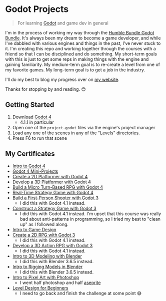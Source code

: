 # Godot Projects

> For learning [Godot](https://godotengine.org/) and game dev in general

I'm in the process of working my way through the [Humble Bundle Godot Bundle](https://www.humblebundle.com/software/everything-you-need-to-know-about-godot-4-encore-software). It's always been my dream to become a game developer, and while I've dabbled with various engines and things in the past, I've never stuck to it. I'm creating this repo and working together through the courses with a friend so that I can be disciplined and do something. My short-term goals with this is just to get some reps in making things with the engine and gaining familiarity. My medium-term goal is to re-create a level from one of my favorite games. My long-term goal is to get a job in the industry.

I'll do my best to blog my progress over on [my website](https://cjcoffey.com).

Thanks for stopping by and reading. 😊

## Getting Started

1. Download [Godot 4](https://godotengine.org/)
    - 4.1.1 in particular
2. Open one of the `project.godot` files via the engine's project manager
3. Load any one of the scenes in any of the "Levels" directories.
4. Press F6 to run that scene

## My Certificates

- [Intro to Godot 4](https://academy.zenva.com/certificate/7786109a9c15)
- [Godot 4 Mini-Projects](https://academy.zenva.com/certificate/3f9fb9dad2a1)
- [Create a 2D Platformer with Godot 4](https://academy.zenva.com/certificate/a1c3dde47281)
- [Develop a 3D Platformer with Godot 4](https://academy.zenva.com/certificate/a6bf1e5c1423)
- [Build a Micro Turn-Based RPG with Godot 4](https://academy.zenva.com/certificate/d3f50063eca7)
- [Real-Time Strategy Game with Godot 4](https://academy.zenva.com/certificate/09a0f76dc320)
- [Build a First-Person Shooter with Godot 3](https://academy.zenva.com/certificate/e40f26bac302)
    - I did this with Godot 4.1 instead.
- [Construct a Strategy Game with Godot 3](https://academy.zenva.com/certificate/282d75d0c46f)
    - I did this with Godot 4.1 instead. I'm upset that this course was really bad about anti-patterns in programming, so I tried my best to "clean up" as I followed along.
- [Intro to Game Design](https://academy.zenva.com/certificate/805ae195080d)
- [Create a 2D RPG with Godot 3](https://academy.zenva.com/certificate/3c843afe6e01)
    - I did this with Godot 4.1 instead.
- [Develop a 3D Action RPG with Godot 3](https://academy.zenva.com/certificate/67ebdeaa4302)
    - I did this with Godot 4.1 instead.
- [Intro to 3D Modeling with Blender](https://academy.zenva.com/certificate/25d6619ab324)
    - I did this with Blender 3.6.5 instead.
- [Intro to Rigging Models in Blender](https://academy.zenva.com/certificate/eaca9ae0deaa)
    - I did this with Blender 3.6.5 instead.
- [Intro to Pixel Art with Photoshop](https://academy.zenva.com/certificate/898a7757f984)
    - I went half photoshop and half [aseprite](https://www.aseprite.org/)
- [Level Design for Beginners](https://academy.zenva.com/certificate/6eac5bc28a92)
    - I need to go back and finish the challenge at some point 😅
